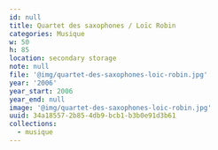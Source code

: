 ```yaml
---
id: null
title: Quartet des saxophones / Loïc Robin
categories: Musique
w: 50
h: 85
location: secondary storage
note: null
file: '@img/quartet-des-saxophones-loic-robin.jpg'
year: '2006'
year_start: 2006
year_end: null
image: '@img/quartet-des-saxophones-loic-robin.jpg'
uuid: 34a18557-2b85-4db9-bcb1-b3b0e91d3b61
collections:
  - musique
---
```


